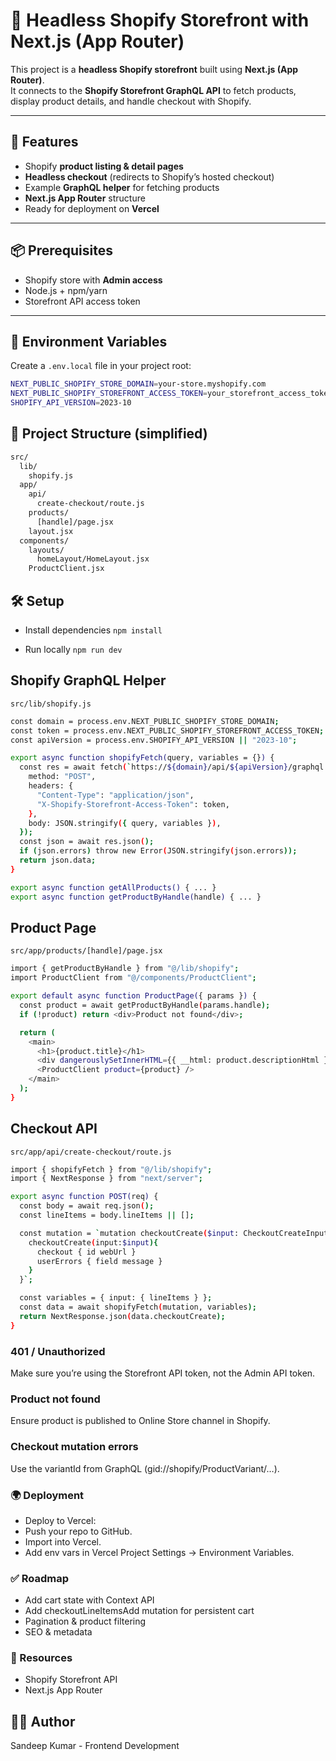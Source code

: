 # 🛒 Headless Shopify Storefront with Next.js (App Router)

This project is a **headless Shopify storefront** built using **Next.js (App Router)**.  
It connects to the **Shopify Storefront GraphQL API** to fetch products, display product details, and handle checkout with Shopify.

---

## 🚀 Features
- Shopify **product listing & detail pages**
- **Headless checkout** (redirects to Shopify’s hosted checkout)
- Example **GraphQL helper** for fetching products
- **Next.js App Router** structure
- Ready for deployment on **Vercel**

---

## 📦 Prerequisites
- Shopify store with **Admin access**
- Node.js + npm/yarn
- Storefront API access token

---

## 🔑 Environment Variables
Create a `.env.local` file in your project root:

```bash
NEXT_PUBLIC_SHOPIFY_STORE_DOMAIN=your-store.myshopify.com
NEXT_PUBLIC_SHOPIFY_STOREFRONT_ACCESS_TOKEN=your_storefront_access_token
SHOPIFY_API_VERSION=2023-10
```

## 📂 Project Structure (simplified)

```bash
src/
  lib/
    shopify.js
  app/
    api/
      create-checkout/route.js
    products/
      [handle]/page.jsx
    layout.jsx
  components/
    layouts/
      homeLayout/HomeLayout.jsx
    ProductClient.jsx
```


## 🛠 Setup
- Install dependencies
``npm install``


- Run locally
``npm run dev``

## Shopify GraphQL Helper
``src/lib/shopify.js``

```bash
const domain = process.env.NEXT_PUBLIC_SHOPIFY_STORE_DOMAIN;
const token = process.env.NEXT_PUBLIC_SHOPIFY_STOREFRONT_ACCESS_TOKEN;
const apiVersion = process.env.SHOPIFY_API_VERSION || "2023-10";

export async function shopifyFetch(query, variables = {}) {
  const res = await fetch(`https://${domain}/api/${apiVersion}/graphql.json`, {
    method: "POST",
    headers: {
      "Content-Type": "application/json",
      "X-Shopify-Storefront-Access-Token": token,
    },
    body: JSON.stringify({ query, variables }),
  });
  const json = await res.json();
  if (json.errors) throw new Error(JSON.stringify(json.errors));
  return json.data;
}

export async function getAllProducts() { ... }
export async function getProductByHandle(handle) { ... }

```

## Product Page
`` src/app/products/[handle]/page.jsx ``

```bash
import { getProductByHandle } from "@/lib/shopify";
import ProductClient from "@/components/ProductClient";

export default async function ProductPage({ params }) {
  const product = await getProductByHandle(params.handle);
  if (!product) return <div>Product not found</div>;

  return (
    <main>
      <h1>{product.title}</h1>
      <div dangerouslySetInnerHTML={{ __html: product.descriptionHtml }} />
      <ProductClient product={product} />
    </main>
  );
}
```

## Checkout API

``src/app/api/create-checkout/route.js``

```bash
import { shopifyFetch } from "@/lib/shopify";
import { NextResponse } from "next/server";

export async function POST(req) {
  const body = await req.json();
  const lineItems = body.lineItems || [];

  const mutation = `mutation checkoutCreate($input: CheckoutCreateInput!){
    checkoutCreate(input:$input){
      checkout { id webUrl }
      userErrors { field message }
    }
  }`;

  const variables = { input: { lineItems } };
  const data = await shopifyFetch(mutation, variables);
  return NextResponse.json(data.checkoutCreate);
}
```

### 401 / Unauthorized
 Make sure you’re using the Storefront API token, not the Admin API token.

### Product not found
Ensure product is published to Online Store channel in Shopify.

### Checkout mutation errors

Use the variantId from GraphQL (gid://shopify/ProductVariant/…).

### 🌍 Deployment

- Deploy to Vercel:
- Push your repo to GitHub.
- Import into Vercel.
- Add env vars in Vercel Project Settings → Environment Variables.

### ✅ Roadmap

-  Add cart state with Context API
-  Add checkoutLineItemsAdd mutation for persistent cart
-  Pagination & product filtering
-  SEO & metadata

### 📖 Resources

- Shopify Storefront API
- Next.js App Router

## 👨‍💻 Author
Sandeep Kumar - Frontend Development